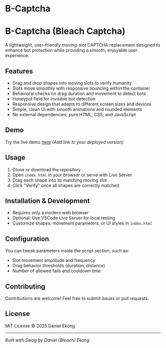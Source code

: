 # B-Captcha
# B-Captcha (Bleach Captcha)

A lightweight, user-friendly moving-slot CAPTCHA replacement designed to enhance bot protection while providing a smooth, enjoyable user experience.

## Features

- Drag and drop shapes into moving slots to verify humanity  
- Slots move smoothly with responsive bouncing within the container  
- Behavioral checks on drag duration and movement to detect bots  
- Honeypot field for invisible bot detection  
- Responsive design that adapts to different screen sizes and devices  
- Simple, clean UI with smooth animations and rounded elements  
- No external dependencies; pure HTML, CSS, and JavaScript  

## Demo

Try the live demo [here](#) *(Add link to your deployed version)*

## Usage

1. Clone or download the repository  
2. Open `index.html` in your browser or serve with Live Server  
3. Drag each shape into its matching moving slot  
4. Click "Verify" once all shapes are correctly matched  

## Installation & Development

- Requires only a modern web browser  
- Optional: Use VSCode Live Server for local testing  
- Customize shapes, movement parameters, or UI styles in `index.html`

## Configuration

You can tweak parameters inside the script section, such as:

- Slot movement amplitude and frequency  
- Drag behavior thresholds (duration, distance)  
- Number of allowed fails and cooldown time  

## Contributing

Contributions are welcome! Feel free to submit issues or pull requests.

## License

MIT License © 2025 Daniel Ekong

---

*Built with Swag by Daniel (Bleach) Ekong*

